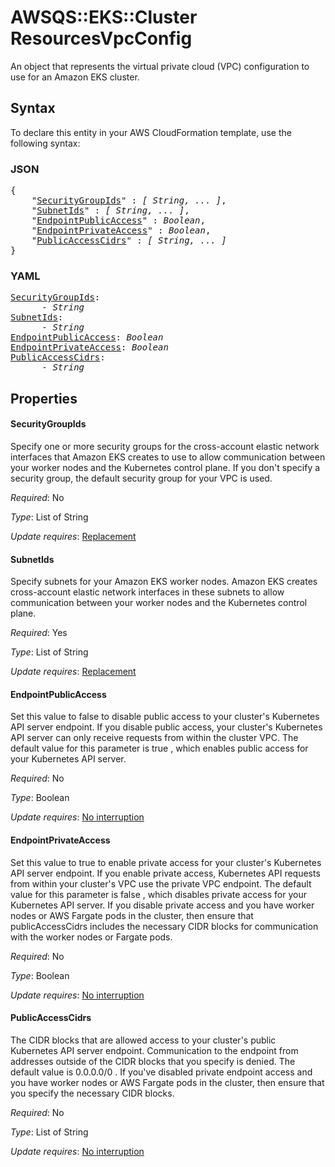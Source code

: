 # AWSQS::EKS::Cluster ResourcesVpcConfig

An object that represents the virtual private cloud (VPC) configuration to use for an Amazon EKS cluster.

## Syntax

To declare this entity in your AWS CloudFormation template, use the following syntax:

### JSON

<pre>
{
    "<a href="#securitygroupids" title="SecurityGroupIds">SecurityGroupIds</a>" : <i>[ String, ... ]</i>,
    "<a href="#subnetids" title="SubnetIds">SubnetIds</a>" : <i>[ String, ... ]</i>,
    "<a href="#endpointpublicaccess" title="EndpointPublicAccess">EndpointPublicAccess</a>" : <i>Boolean</i>,
    "<a href="#endpointprivateaccess" title="EndpointPrivateAccess">EndpointPrivateAccess</a>" : <i>Boolean</i>,
    "<a href="#publicaccesscidrs" title="PublicAccessCidrs">PublicAccessCidrs</a>" : <i>[ String, ... ]</i>
}
</pre>

### YAML

<pre>
<a href="#securitygroupids" title="SecurityGroupIds">SecurityGroupIds</a>: <i>
      - String</i>
<a href="#subnetids" title="SubnetIds">SubnetIds</a>: <i>
      - String</i>
<a href="#endpointpublicaccess" title="EndpointPublicAccess">EndpointPublicAccess</a>: <i>Boolean</i>
<a href="#endpointprivateaccess" title="EndpointPrivateAccess">EndpointPrivateAccess</a>: <i>Boolean</i>
<a href="#publicaccesscidrs" title="PublicAccessCidrs">PublicAccessCidrs</a>: <i>
      - String</i>
</pre>

## Properties

#### SecurityGroupIds

Specify one or more security groups for the cross-account elastic network interfaces that Amazon EKS creates to use to allow communication between your worker nodes and the Kubernetes control plane. If you don't specify a security group, the default security group for your VPC is used.

_Required_: No

_Type_: List of String

_Update requires_: [Replacement](https://docs.aws.amazon.com/AWSCloudFormation/latest/UserGuide/using-cfn-updating-stacks-update-behaviors.html#update-replacement)

#### SubnetIds

Specify subnets for your Amazon EKS worker nodes. Amazon EKS creates cross-account elastic network interfaces in these subnets to allow communication between your worker nodes and the Kubernetes control plane.

_Required_: Yes

_Type_: List of String

_Update requires_: [Replacement](https://docs.aws.amazon.com/AWSCloudFormation/latest/UserGuide/using-cfn-updating-stacks-update-behaviors.html#update-replacement)

#### EndpointPublicAccess

Set this value to false to disable public access to your cluster's Kubernetes API server endpoint. If you disable public access, your cluster's Kubernetes API server can only receive requests from within the cluster VPC. The default value for this parameter is true , which enables public access for your Kubernetes API server.

_Required_: No

_Type_: Boolean

_Update requires_: [No interruption](https://docs.aws.amazon.com/AWSCloudFormation/latest/UserGuide/using-cfn-updating-stacks-update-behaviors.html#update-no-interrupt)

#### EndpointPrivateAccess

Set this value to true to enable private access for your cluster's Kubernetes API server endpoint. If you enable private access, Kubernetes API requests from within your cluster's VPC use the private VPC endpoint. The default value for this parameter is false , which disables private access for your Kubernetes API server. If you disable private access and you have worker nodes or AWS Fargate pods in the cluster, then ensure that publicAccessCidrs includes the necessary CIDR blocks for communication with the worker nodes or Fargate pods.

_Required_: No

_Type_: Boolean

_Update requires_: [No interruption](https://docs.aws.amazon.com/AWSCloudFormation/latest/UserGuide/using-cfn-updating-stacks-update-behaviors.html#update-no-interrupt)

#### PublicAccessCidrs

The CIDR blocks that are allowed access to your cluster's public Kubernetes API server endpoint. Communication to the endpoint from addresses outside of the CIDR blocks that you specify is denied. The default value is 0.0.0.0/0 . If you've disabled private endpoint access and you have worker nodes or AWS Fargate pods in the cluster, then ensure that you specify the necessary CIDR blocks.

_Required_: No

_Type_: List of String

_Update requires_: [No interruption](https://docs.aws.amazon.com/AWSCloudFormation/latest/UserGuide/using-cfn-updating-stacks-update-behaviors.html#update-no-interrupt)

